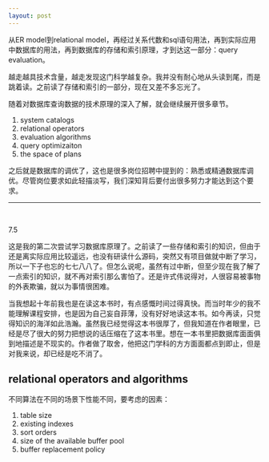 ```yaml
---
layout: post
---
```


从ER model到relational model，再经过关系代数和sql语句用法，再到实际应用中数据库的用法，再到数据库的存储和索引原理，才到达这一部分：query evaluation。

越走越具技术含量，越走发现这门科学越复杂。我并没有耐心地从头读到尾，而是跳着读。之前读了存储和索引的一部分，现在又差不多忘光了。

随着对数据库查询数据的技术原理的深入了解，就会继续展开很多章节。

1. system catalogs
2. relational operators
3. evaluation algorithms
4. query optimizaiton
5. the space of plans

之后就是数据库的调优了，这也是很多岗位招聘中提到的：熟悉或精通数据库调优。尽管岗位要求如此轻描淡写，我们深知背后要付出很多努力才能达到这个要求。

---
<br />

7.5

这是我的第二次尝试学习数据库原理了。之前读了一些存储和索引的知识，但由于还是离实际应用比较遥远，也没有研读什么源码，突然又有项目做就中断了学习，所以一下子也忘的七七八八了。但怎么说呢，虽然有过中断，但至少现在我了解了一点索引的知识，就不再对索引那么害怕了。还是许式伟说得对，人很容易被事物的外表欺骗，就以为事情很困难。

当我想起十年前我也是在读这本书时，有点感慨时间过得真快。而当时年少的我不能理解课程安排，也是因为自己妄自菲薄，没有好好地读这本书。如今再读，只觉得知识的海洋如此浩瀚。虽然我已经觉得这本书很厚了，但我知道在作者眼里，已经是尽了很大的努力把想说的话压缩在了这本书里。想在一本书里把数据库面面俱到地描述是不现实的。作者做了取舍，他把这门学科的方方面面都点到即止，但是对我来说，却已经是吃不消了。

## relational operators and algorithms

不同算法在不同的场景下性能不同，要考虑的因素：

1. table size
2. existing indexes
3. sort orders
4. size of the available buffer pool
5. buffer replacement policy
